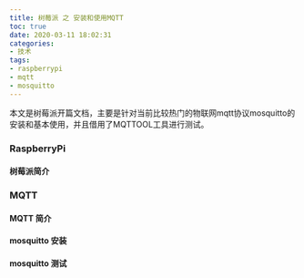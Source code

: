 ```yaml
---
title: 树莓派 之 安装和使用MQTT
toc: true
date: 2020-03-11 18:02:31
categories:
- 技术
tags:
- raspberrypi
- mqtt
- mosquitto
---
```


本文是树莓派开篇文档，主要是针对当前比较热门的物联网mqtt协议mosquitto的安装和基本使用，并且借用了MQTTOOL工具进行测试。
<!-- more -->

### RaspberryPi
#### 树莓派简介

### MQTT

#### MQTT 简介

#### mosquitto 安装

#### mosquitto 测试